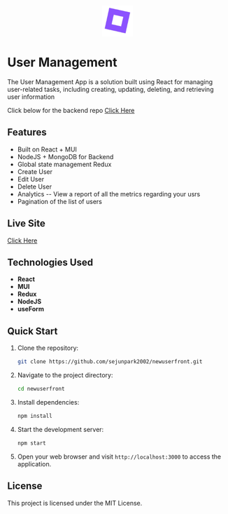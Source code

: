 
<div align="center">
  <a href="https://usermanagement-sjp.netlify.app/">
    <img src="./src/images/userlogo.png" alt="Logo" width="70" height="70">
  </a>
</div>

# User Management

The User Management App is a solution built using React for managing user-related tasks, including creating, updating, deleting, and retrieving user information

Click below for the backend repo
[Click Here](https://github.com/sejunpark2002/newuserbackend)


## Features

- Built on React + MUI
- NodeJS + MongoDB for Backend
- Global state management Redux
- Create User
- Edit User
- Delete User
- Analytics
 -- View a report of all the metrics regarding your usrs
- Pagination of the list of users


## Live Site

[Click Here](https://usermanagement-sjp.netlify.app/)


## Technologies Used

- **React** 
- **MUI** 
- **Redux** 
- **NodeJS** 
- **useForm** 

## Quick Start

1. Clone the repository:
    ```bash
    git clone https://github.com/sejunpark2002/newuserfront.git
    ```

2. Navigate to the project directory:
    ```bash
    cd newuserfront
    ```

3. Install dependencies:
    ```bash
    npm install
    ```

4. Start the development server:
    ```bash
    npm start
    ```

5. Open your web browser and visit `http://localhost:3000` to access the application.

## License

This project is licensed under the MIT License.
